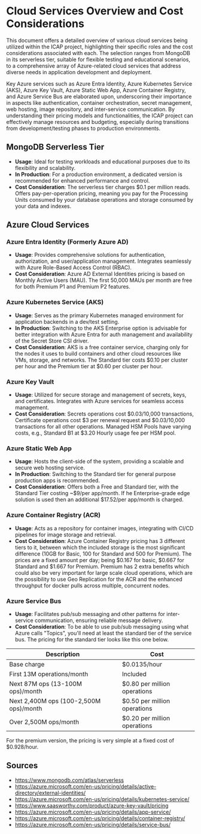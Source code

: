 # Cloud Services Overview and Cost Considerations
This document offers a detailed overview of various cloud services being utilized within the ICAP project, highlighting their specific roles and the cost considerations associated with each. The selection ranges from MongoDB in its serverless tier, suitable for flexible testing and educational scenarios, to a comprehensive array of Azure-related cloud services that address diverse needs in application development and deployment.

Key Azure services such as Azure Entra Identity, Azure Kubernetes Service (AKS), Azure Key Vault, Azure Static Web App, Azure Container Registry, and Azure Service Bus are elaborated upon, underscoring their importance in aspects like authentication, container orchestration, secret management, web hosting, image repository, and inter-service communication. By understanding their pricing models and functionalities, the ICAP project can effectively manage resources and budgeting, especially during transitions from development/testing phases to production environments.

## MongoDB Serverless Tier
- **Usage**: Ideal for testing workloads and educational purposes due to its flexibility and scalability.
- **In Production**: For a production environment, a dedicated version is recommended for enhanced performance and control.
- **Cost Consideration**: The serverless tier charges $0.1 per million reads. Offers pay-per-operation pricing, meaning you pay for the Processing Units consumed by your database operations and storage consumed by your data and indexes.

## Azure Cloud Services

### Azure Entra Identity (Formerly Azure AD)
- **Usage**: Provides comprehensive solutions for authentication, authorization, and user/application management. Integrates seamlessly with Azure Role-Based Access Control (RBAC).
- **Cost Consideration**: Azure AD External Identities pricing is based on Monthly Active Users (MAU). The first 50,000 MAUs per month are free for both Premium P1 and Premium P2 features.

### Azure Kubernetes Service (AKS)
- **Usage**: Serves as the primary Kubernetes managed environment for application backends in a dev/test setting.
- **In Production**: Switching to the AKS Enterprise option is advisable for better integration with Azure Entra for auth management and availability of the Secret Store CSI driver.
- **Cost Consideration**: AKS is a free container service, charging only for the nodes it uses to build containers and other cloud resources like VMs, storage, and networks. The Standard tier costs $0.10 per cluster per hour and the Premium tier at $0.60 per cluster per hour.

### Azure Key Vault
- **Usage**: Utilized for secure storage and management of secrets, keys, and certificates. Integrates with Azure services for seamless access management.
- **Cost Consideration**: Secrets operations cost $0.03/10,000 transactions, Certificate operations cost $3 per renewal request and $0.03/10,000 transactions for all other operations. Managed HSM Pools have varying costs, e.g., Standard B1 at $3.20 Hourly usage fee per HSM pool.

### Azure Static Web App
- **Usage**: Hosts the client-side of the system, providing a scalable and secure web hosting service.
- **In Production**: Switching to the Standard tier for general purpose production apps is recommended.
- **Cost Consideration**: Offers both a Free and Standard tier, with the Standard Tier costing ~$9/per app/month. If he Enterprise-grade edge solution is used then an additional $17.52/per app/month is charged.


### Azure Container Registry (ACR)
- **Usage**: Acts as a repository for container images, integrating with CI/CD pipelines for image storage and retrieval.
- **Cost Consideration**: Azure Container Registry pricing has 3 different tiers to it, between which the included storage is the most significant difference (10GB for Basic, 100 for Standard and 500 for Premium). The prices are a fixed amount per day; being $0.167 for basic, $0.667 for Standard and $1.667 for Premium. Premium has 2 extra benefits which could also be very important for large scale cloud operations, which are the possibility to use Geo Replication for the ACR and the enhanced throughput for docker pulls across multiple, concurrent nodes.

### Azure Service Bus
- **Usage**: Facilitates pub/sub messaging and other patterns for inter-service communication, ensuring reliable message delivery.
- **Cost Consideration**: To be able to use pub/sub messaging using what Azure calls "Topics", you'll need at least the standard tier of the service bus. The pricing for the standard tier looks like this one below.


| Description                             | Cost                         |
|-----------------------------------------|------------------------------|
| Base charge                             | $0.0135/hour                 |
| First 13M operations/month               | Included                     |
| Next 87M ops (13-100M ops)/month         | $0.80 per million operations |
| Next 2,400M ops (100-2,500M ops)/month   | $0.50 per million operations |
| Over 2,500M ops/month                    | $0.20 per million operations |

For the premium version, the pricing is very simple at a fixed cost of $0.928/hour.

## Sources
- https://www.mongodb.com/atlas/serverless
- https://azure.microsoft.com/en-us/pricing/details/active-directory/external-identities/
- https://azure.microsoft.com/en-us/pricing/details/kubernetes-service/
- https://www.saasworthy.com/product/azure-key-vault/pricing
- https://azure.microsoft.com/en-us/pricing/details/app-service/
- https://azure.microsoft.com/en-us/pricing/details/container-registry/
- https://azure.microsoft.com/en-us/pricing/details/service-bus/
